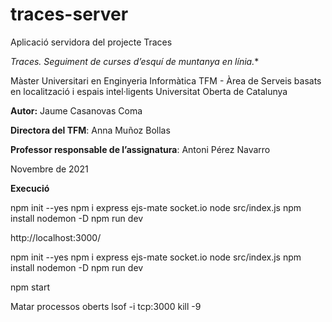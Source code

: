 # traces-server
Aplicació servidora del projecte Traces

*Traces. Seguiment de curses d’esquí de muntanya en línia.**

Màster Universitari en Enginyeria Informàtica
TFM - Àrea  de Serveis basats en localització i espais intel·ligents
Universitat Oberta de Catalunya

**Autor:** Jaume Casanovas Coma

**Directora del TFM**: Anna Muñoz Bollas

**Professor responsable de l’assignatura**: Antoni Pérez Navarro


Novembre de 2021




**Execució**

npm init --yes
npm i express ejs-mate socket.io
node src/index.js
npm install nodemon -D
npm run dev

http://localhost:3000/



npm init --yes
npm i express ejs-mate socket.io
node src/index.js
npm install nodemon -D
npm run dev

npm start


Matar processos oberts
lsof -i tcp:3000
kill -9 <PID>

